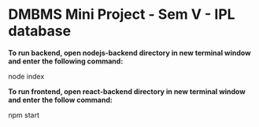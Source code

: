 # DMBMS Mini Project - Sem V - IPL database

**To run backend, open nodejs-backend directory in new terminal window and enter the following command:**

node index

**To run frontend, open react-backend directory in new terminal window and enter the follow command:**

npm start
